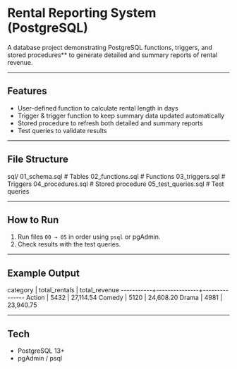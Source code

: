 
# Rental Reporting System (PostgreSQL)

A database project demonstrating PostgreSQL functions, triggers, and stored procedures** to generate detailed and summary reports of rental revenue.  

---

## Features
- User-defined function to calculate rental length in days  
- Trigger & trigger function to keep summary data updated automatically  
- Stored procedure to refresh both detailed and summary reports  
- Test queries to validate results  

---

## File Structure
sql/
01_schema.sql # Tables
02_functions.sql # Functions
03_triggers.sql # Triggers
04_procedures.sql # Stored procedure
05_test_queries.sql # Test queries

---

## How to Run
1. Run files `00 → 05` in order using `psql` or pgAdmin.  
2. Check results with the test queries.  

---

## Example Output
category | total_rentals | total_revenue
-----------+---------------+---------------
Action | 5432 | 27,114.54
Comedy | 5120 | 24,608.20
Drama | 4981 | 23,940.75

---

## Tech
- PostgreSQL 13+  
- pgAdmin / psql  
